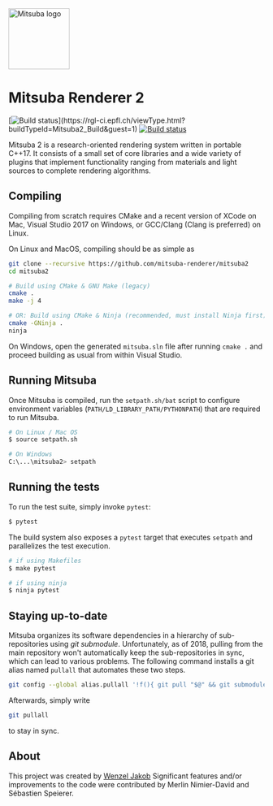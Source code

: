 <img src="https://github.com/mitsuba-renderer/mitsuba2/raw/master/docs/images/logo_plain.png" width="120" height="120" alt="Mitsuba logo">

# Mitsuba Renderer 2

[![Build status](https://rgl-ci.epfl.ch/app/rest/builds/buildType(id:Mitsuba2_Build)/statusIcon.svg)](https://rgl-ci.epfl.ch/viewType.html?buildTypeId=Mitsuba2_Build&guest=1)
[![Build status](https://ci.appveyor.com/api/projects/status/eb84mmtvnt8ko8bh/branch/master?svg=true)](https://ci.appveyor.com/project/wjakob/mitsuba2/branch/master)

Mitsuba 2 is a research-oriented rendering system written in portable C++17.
It consists of a small set of core libraries and a wide variety of plugins that
implement functionality ranging from materials and light sources to complete
rendering algorithms.

## Compiling

Compiling from scratch requires CMake and a recent version of XCode on Mac,
Visual Studio 2017 on Windows, or GCC/Clang (Clang is preferred) on Linux.

On Linux and MacOS, compiling should be as simple as

```bash
git clone --recursive https://github.com/mitsuba-renderer/mitsuba2
cd mitsuba2

# Build using CMake & GNU Make (legacy)
cmake .
make -j 4

# OR: Build using CMake & Ninja (recommended, must install Ninja first)
cmake -GNinja .
ninja
```

On Windows, open the generated ``mitsuba.sln`` file after running
``cmake .`` and proceed building as usual from within Visual Studio.

## Running Mitsuba

Once Mitsuba is compiled, run the ``setpath.sh/bat`` script to configure
environment variables (``PATH/LD_LIBRARY_PATH/PYTHONPATH``) that are
required to run Mitsuba.

```bash
# On Linux / Mac OS
$ source setpath.sh

# On Windows
C:\...\mitsuba2> setpath
```

## Running the tests

To run the test suite, simply invoke ``pytest``:

```bash
$ pytest
```

The build system also exposes a ``pytest`` target that executes ``setpath`` and
parallelizes the test execution.

```bash
# if using Makefiles
$ make pytest

# if using ninja
$ ninja pytest
```

## Staying up-to-date

Mitsuba organizes its software dependencies in a hierarchy of sub-repositories
using *git submodule*. Unfortunately, as of 2018, pulling from the main
repository won't automatically keep the sub-repositories in sync, which can
lead to various problems. The following command installs a git alias named
``pullall`` that automates these two steps.

```bash
git config --global alias.pullall '!f(){ git pull "$@" && git submodule update --init --recursive; }; f'
```

Afterwards, simply write
```bash
git pullall
```
to stay in sync.

## About

This project was created by [Wenzel Jakob](http://rgl.epfl.ch/people/wjakob)
Significant features and/or improvements to the code were contributed by
Merlin Nimier-David and Sébastien Speierer.
